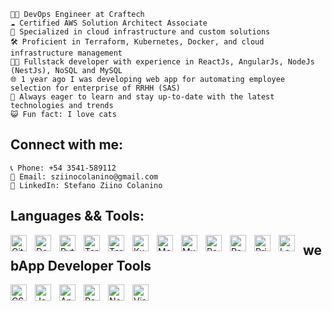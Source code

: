     🧑‍💻 DevOps Engineer at Craftech
    ☁️ Certified AWS Solution Architect Associate
    🚀 Specialized in cloud infrastructure and custom solutions
    🛠️ Proficient in Terraform, Kubernetes, Docker, and cloud infrastructure management
    👨‍💻 Fullstack developer with experience in ReactJs, AngularJs, NodeJs (NestJs), NoSQL and MySQL
    🌐 1 year ago I was developing web app for automating employee selection for enterprise of RRHH (SAS)
    🌱 Always eager to learn and stay up-to-date with the latest technologies and trends
    😺 Fun fact: I love cats

## Connect with me:

    📞 Phone: +54 3541-589112
    📧 Email: sziinocolanino@gmail.com
    💼 LinkedIn: Stefano Ziino Colanino

## Languages && Tools:

<img align="left" alt="Git" width="26px" src="https://cdn.jsdelivr.net/gh/devicons/devicon/icons/git/git-original.svg" style="padding-right:10px;" />
<img align="left" alt="Docker" width="26px" src="https://www.svgrepo.com/show/331370/docker.svg" style="padding-right:10px;" />
<img align="left" alt="Python" width="26px" src="https://upload.wikimedia.org/wikipedia/commons/thumb/1/1f/Python_logo_01.svg/2048px-Python_logo_01.svg.png" style="padding-right:10px;" />
<img align="left" alt="Terraform" width="26px" src="https://cdn.jsdelivr.net/gh/devicons/devicon/icons/terraform/terraform-original.svg" style="padding-right:10px;" />
<img align="left" alt="Terragrunt" width="26px" src="https://external-content.duckduckgo.com/iu/?u=https%3A%2F%2Fassets-global.website-files.com%2F5ceab5395d0f478e169de7c0%2F624c7fa12617224fc962dbc1_451c24614aece67849fd62d0432d77ecd00735c6.png&f=1&nofb=1&ipt=8e19b9689a907089f5a202ebf81915505d9cbeb555582860cc52da6ac456938d&ipo=images" style="padding-right:10px;" />
<img align="left" alt="Kubernetes" width="26px" src="https://cdn.jsdelivr.net/gh/devicons/devicon/icons/kubernetes/kubernetes-plain.svg" style="padding-right:10px;" />
<img align="left" alt="MongoDB" width="26px" src="https://cdn.jsdelivr.net/gh/devicons/devicon/icons/mongodb/mongodb-original.svg" style="padding-right:10px;" />
<img align="left" alt="MySQL" width="26px" src="https://cdn.jsdelivr.net/gh/devicons/devicon/icons/mysql/mysql-original.svg" style="padding-right:10px;" />
<img align="left" alt="PostgreSQL" width="26px" src="https://cdn.jsdelivr.net/gh/devicons/devicon/icons/postgresql/postgresql-original.svg" style="padding-right:10px;" />
<img align="left" alt="Redis" width="26px" src="https://cdn.jsdelivr.net/gh/devicons/devicon/icons/redis/redis-original.svg" style="padding-right:10px;" />
<img align="left" alt="Pritunl" width="26px" src="https://external-content.duckduckgo.com/iu/?u=https%3A%2F%2Fpbs.twimg.com%2Fprofile_images%2F542613925288620034%2Fa8abbZfm_400x400.png&f=1&nofb=1&ipt=505e061f823b38f1ecf67ed9e347e040a57c08c2b56bac49a3bffaa4459efb20&ipo=images" style="padding-right:10px;" />
<img align="left" alt="Leapp" width="26px" src="https://external-content.duckduckgo.com/iu/?u=https%3A%2F%2Fwww.leapp.cloud%2Fassets%2Fimg%2FLeapp_Icon.png&f=1&nofb=1&ipt=5c6c28956b70f899857a3e6b4705a227c4cd10c47205acb42187eb6b92b632f4&ipo=images" style="padding-right:10px;" />

## webApp Developer Tools

<img align="left" alt="CSS3" width="26px" src="https://cdn.jsdelivr.net/gh/devicons/devicon/icons/css3/css3-original.svg" style="padding-right:10px;" />
<img align="left" alt="JavaScript" width="26px" src="https://cdn.jsdelivr.net/gh/devicons/devicon/icons/javascript/javascript-original.svg" style="padding-right:10px;" />
<img align="left" alt="Angular" width="26px" src="https://upload.wikimedia.org/wikipedia/commons/thumb/c/cf/Angular_full_color_logo.svg/240px-Angular_full_color_logo.svg.png" style="padding-right:10px;" />
<img align="left" alt="React" width="26px" src="https://cdn.jsdelivr.net/gh/devicons/devicon/icons/react/react-original.svg" style="padding-right:10px;" />
<img align="left" alt="Node.js" width="26px" src="https://cdn.jsdelivr.net/gh/devicons/devicon/icons/nodejs/nodejs-original.svg" style="padding-right:10px;" />
<img align="left" alt="Visual Studio Code" width="26px" src="https://cdn.jsdelivr.net/gh/devicons/devicon/icons/vscode/vscode-original.svg" style="padding-right:10px;" />
